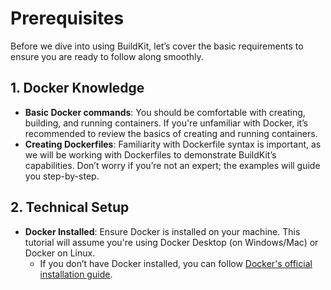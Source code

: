 # Prerequisites

Before we dive into using BuildKit, let’s cover the basic requirements to ensure you are ready to follow along smoothly.

## 1. Docker Knowledge
- **Basic Docker commands**: You should be comfortable with creating, building, and running containers. If you're unfamiliar with Docker, it’s recommended to review the basics of creating and running containers.
- **Creating Dockerfiles**: Familiarity with Dockerfile syntax is important, as we will be working with Dockerfiles to demonstrate BuildKit’s capabilities. Don’t worry if you’re not an expert; the examples will guide you step-by-step.

## 2. Technical Setup
- **Docker Installed**: Ensure Docker is installed on your machine. This tutorial will assume you're using Docker Desktop (on Windows/Mac) or Docker on Linux.
  - If you don’t have Docker installed, you can follow [Docker's official installation guide](https://docs.docker.com/get-docker/).

